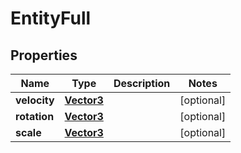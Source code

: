 
# EntityFull

## Properties
Name | Type | Description | Notes
------------ | ------------- | ------------- | -------------
**velocity** | [**Vector3**](Vector3.md) |  |  [optional]
**rotation** | [**Vector3**](Vector3.md) |  |  [optional]
**scale** | [**Vector3**](Vector3.md) |  |  [optional]



